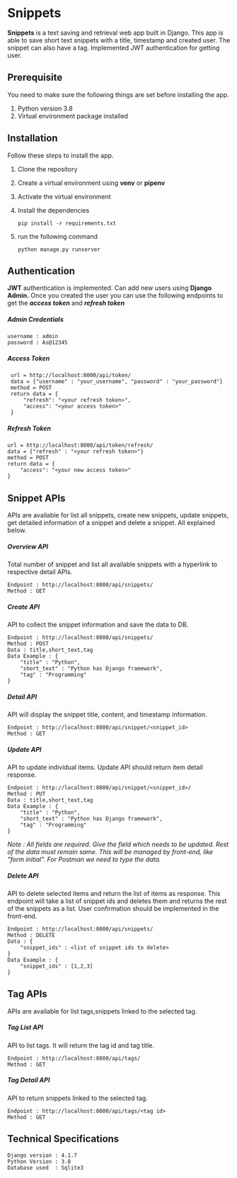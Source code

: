 # Snippets

**Snippets** is a text saving and retrieval web app built in Django. This app is able to save short text
snippets with a title, timestamp and created user. The snippet can also have a tag. Implemented JWT authentication for getting user.

## Prerequisite

You need to make sure the following things are set before installing the app.

 1. Python version 3.8
 2. Virtual environment package installed

## Installation

Follow these steps to install the app.

 1. Clone the repository
 2. Create a virtual environment using **venv** or **pipenv**
 3. Activate the virtual environment
 4. Install the dependencies

	    pip install -r requirements.txt

 6. run the following command

		python manage.py runserver

## Authentication

**JWT** authentication is implemented. Can add new users using **Django Admin.** Once you created the user you can use the following endpoints to get the ***access token*** and ***refresh token*** 

##### Admin Credentials

	username : admin
	password : As@12345
		
##### Access Token

	 url = http://localhost:8000/api/token/
	 data = {"username" : "your_username", "password" : "your_password"}
	 method = POST
	 return data = {
		 "refresh": "<your refresh token>",
		 "access": "<your access token>"
	 }

##### Refresh Token
	url = http://localhost:8000/api/token/refresh/
	data = {"refresh" : "<your refresh token>"}
	method = POST
	return data = {
		"access": "<your new access token>"
	}

## Snippet APIs

APIs are available for list all snippets, create new snippets, update snippets, get detailed information of a snippet and delete a snippet. All explained below.
##### Overview API
Total number of snippet and list all available snippets with a hyperlink to respective detail APIs.

	Endpoint : http://localhost:8000/api/snippets/
	Method : GET

##### Create API
API to collect the snippet information and save the data to DB.

	Endpoint : http://localhost:8000/api/snippets/
	Method : POST
	Data : title,short_text,tag
	Data Example : {
		"title" : "Python",
		"short_text" : "Python has Django framework",
		"tag" : "Programming"
	}

##### Detail API
API will display the snippet title, content, and timestamp information.

	Endpoint : http://localhost:8000/api/snippet/<snippet_id>
	Method : GET

##### Update API
API to update individual items. Update API should return item detail response.

	Endpoint : http://localhost:8000/api/snippet/<snippet_id>/
	Method : PUT
	Data : title,short_text,tag
	Data Example : {
		"title" : "Python",
		"short_text" : "Python has Django framework",
		"tag" : "Programming"
	}
	
*Note : All fields are required. Give the field which needs to be updated. Rest of the data must remain same. This will be managed by front-end, like "form initial". For Postman we need to type the data.*

##### Delete API
API to delete selected items and return the list of items as response. This endpoint will take a list of snippet ids and deletes them and returns the rest of the snippets as a list. User confirmation should be implemented in the front-end.

	Endpoint : http://localhost:8000/api/snippets/
	Method : DELETE
	Data : {
		"snippet_ids" : <list of snippet ids to delete>
	}
	Data Example : {
		"snippet_ids" : [1,2,3]
	}


## Tag APIs
APIs are available for list tags,snippets linked to the selected tag.

##### Tag List API
API to list tags. It will return the tag id and tag title.

	Endpoint : http://localhost:8000/api/tags/
	Method : GET

##### Tag Detail API
API to return snippets linked to the selected tag.

	Endpoint : http://localhost:8000/api/tags/<tag id>
	Method : GET


## Technical Specifications

	Django version : 4.1.7
	Python Version : 3.8
	Database used  : Sqlite3